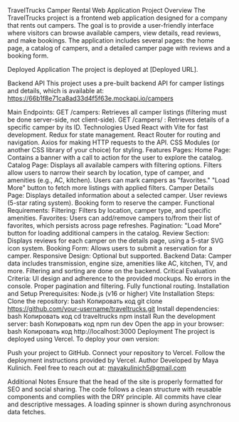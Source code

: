 TravelTrucks Camper Rental Web Application
Project Overview
The TravelTrucks project is a frontend web application designed for a company that rents out campers. The goal is to provide a user-friendly interface where visitors can browse available campers, view details, read reviews, and make bookings. The application includes several pages: the home page, a catalog of campers, and a detailed camper page with reviews and a booking form.

Deployed Application
The project is deployed at [Deployed URL].

Backend API
This project uses a pre-built backend API for camper listings and details, which is available at:
https://66b1f8e71ca8ad33d4f5f63e.mockapi.io/campers

Main Endpoints:
GET /campers: Retrieves all camper listings (filtering must be done server-side, not client-side).
GET /campers/
: Retrieves details of a specific camper by its ID.
Technologies Used
React with Vite for fast development.
Redux for state management.
React Router for routing and navigation.
Axios for making HTTP requests to the API.
CSS Modules (or another CSS library of your choice) for styling.
Features
Pages:
Home Page:
Contains a banner with a call to action for the user to explore the catalog.
Catalog Page:
Displays all available campers with filtering options.
Filters allow users to narrow their search by location, type of camper, and amenities (e.g., AC, kitchen).
Users can mark campers as "favorites."
"Load More" button to fetch more listings with applied filters.
Camper Details Page:
Displays detailed information about a selected camper.
User reviews (5-star rating system).
Booking form to reserve the camper.
Functional Requirements:
Filtering: Filters by location, camper type, and specific amenities.
Favorites: Users can add/remove campers to/from their list of favorites, which persists across page refreshes.
Pagination: "Load More" button for loading additional campers in the catalog.
Review Section: Displays reviews for each camper on the details page, using a 5-star SVG icon system.
Booking Form: Allows users to submit a reservation for a camper.
Responsive Design: Optional but supported.
Backend Data:
Camper data includes transmission, engine size, amenities like AC, kitchen, TV, and more.
Filtering and sorting are done on the backend.
Critical Evaluation Criteria:
UI design and adherence to the provided mockups.
No errors in the console.
Proper pagination and filtering.
Fully functional routing.
Installation and Setup
Prerequisites:
Node.js (v16 or higher)
Vite
Installation Steps:
Clone the repository:
bash
Копировать код
git clone https://github.com/your-username/traveltrucks.git
Install dependencies:
bash
Копировать код
cd traveltrucks
npm install
Run the development server:
bash
Копировать код
npm run dev
Open the app in your browser:
bash
Копировать код
http://localhost:3000
Deployment
The project is deployed using Vercel. To deploy your own version:

Push your project to GitHub.
Connect your repository to Vercel.
Follow the deployment instructions provided by Vercel.
Author
Developed by Maya Kulinich.
Feel free to reach out at: mayakulinich5@gmail.com

Additional Notes
Ensure that the head of the site is properly formatted for SEO and social sharing.
The code follows a clean structure with reusable components and complies with the DRY principle.
All commits have clear and descriptive messages.
A loading spinner is shown during asynchronous data fetches.
